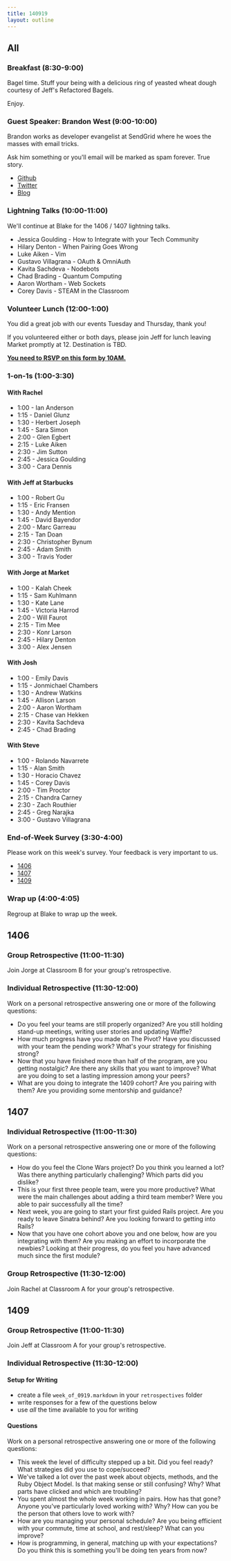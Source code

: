 ```yaml
---
title: 140919
layout: outline
---
```


## All

### Breakfast (8:30-9:00)

Bagel time. Stuff your being with a delicious ring of yeasted wheat dough courtesy of Jeff's Refactored Bagels.

Enjoy.

### Guest Speaker: Brandon West (9:00-10:00)

Brandon works as developer evangelist at SendGrid where he woes the masses with email tricks.

Ask him something or you'll email will be marked as spam forever. True story.

* [Github](https://github.com/brandonmwest)
* [Twitter](https://twitter.com/bwest)
* [Blog](http://www.brandonmwest.com)

### Lightning Talks (10:00-11:00)

We'll continue at Blake for the 1406 / 1407 lightning talks.

* Jessica Goulding - How to Integrate with your Tech Community
* Hilary Denton - When Pairing Goes Wrong
* Luke Aiken - Vim
* Gustavo Villagrana - OAuth & OmniAuth
* Kavita Sachdeva - Nodebots
* Chad Brading - Quantum Computing
* Aaron Wortham - Web Sockets
* Corey Davis - STEAM in the Classroom

### Volunteer Lunch (12:00-1:00)

You did a great job with our events Tuesday and Thursday, thank you!

If you volunteered either or both days, please join Jeff for lunch leaving Market
promptly at 12. Destination is TBD.

**[You need to RSVP on this form by 10AM.](https://docs.google.com/forms/d/1ZOdNWe2mM-aoGe5-25U2S4lpcsnxkoSmxbI-zDDUcpw/viewform?usp=send_form)**

### 1-on-1s (1:00-3:30)

#### With Rachel

* 1:00 - Ian Anderson
* 1:15 - Daniel Glunz
* 1:30 - Herbert Joseph
* 1:45 - Sara Simon
* 2:00 - Glen Egbert
* 2:15 - Luke Aiken
* 2:30 - Jim Sutton
* 2:45 - Jessica Goulding
* 3:00 - Cara Dennis

#### With Jeff at Starbucks

* 1:00 - Robert Gu
* 1:15 - Eric Fransen
* 1:30 - Andy Mention
* 1:45 - David Bayendor
* 2:00 - Marc Garreau
* 2:15 - Tan Doan
* 2:30 - Christopher Bynum
* 2:45 - Adam Smith
* 3:00 - Travis Yoder

#### With Jorge at Market

* 1:00 - Kalah Cheek
* 1:15 - Sam Kuhlmann
* 1:30 - Kate Lane
* 1:45 - Victoria Harrod
* 2:00 - Will Faurot
* 2:15 - Tim Mee
* 2:30 - Konr Larson
* 2:45 - Hilary Denton
* 3:00 - Alex Jensen

#### With Josh

* 1:00 - Emily Davis
* 1:15 - Jonmichael Chambers
* 1:30 - Andrew Watkins
* 1:45 - Allison Larson
* 2:00 - Aaron Wortham
* 2:15 - Chase van Hekken
* 2:30 - Kavita Sachdeva
* 2:45 - Chad Brading

#### With Steve

* 1:00 - Rolando Navarrete
* 1:15 - Alan Smith
* 1:30 - Horacio Chavez
* 1:45 - Corey Davis
* 2:00 - Tim Proctor
* 2:15 - Chandra Carney
* 2:30 - Zach Routhier
* 2:45 - Greg Narajka
* 3:00 - Gustavo Villagrana

### End-of-Week Survey (3:30-4:00)

Please work on this week's survey. Your feedback is very important to us.

* [1406](#)
* [1407](#)
* [1409](#)

### Wrap up (4:00-4:05)

Regroup at Blake to wrap up the week.

## 1406

### Group Retrospective (11:00-11:30)

Join Jorge at Classroom B for your group's retrospective.

### Individual Retrospective (11:30-12:00)

Work on a personal retrospective answering one or more of the following questions:

* Do you feel your teams are still properly organized? Are you still holding stand-up meetings, writing user stories and updating Waffle?
* How much progress have you made on The Pivot? Have you discussed with your team the pending work? What's your strategy for finishing strong?
* Now that you have finished more than half of the program, are you getting nostalgic? Are there any skills that you want to improve? What are you doing to set a lasting impression among your peers?
* What are you doing to integrate the 1409 cohort? Are you pairing with them? Are you providing some mentorship and guidance?

## 1407

### Individual Retrospective (11:00-11:30)

Work on a personal retrospective answering one or more of the following questions:

* How do you feel the Clone Wars project? Do you think you learned a lot? Was there anything particularly challenging? Which parts did you dislike?
* This is your first three people team, were you more productive? What were the main challenges about adding a third team member? Were you able to pair successfully all the time?
* Next week, you are going to start your first guided Rails project. Are you ready to leave Sinatra behind? Are you looking forward to getting into Rails?
* Now that you have one cohort above you and one below, how are you integrating with them? Are you making an effort to incorporate the newbies? Looking at their progress, do you feel you have advanced much since the first module?

### Group Retrospective (11:30-12:00)

Join Rachel at Classroom A for your group's retrospective.

## 1409

### Group Retrospective (11:00-11:30)

Join Jeff at Classroom A for your group's retrospective.

### Individual Retrospective (11:30-12:00)

#### Setup for Writing

* create a file `week_of_0919.markdown` in your `retrospectives` folder
* write responses for a few of the questions below
* use *all* the time available to you for writing

#### Questions

Work on a personal retrospective answering one or more of the following questions:

* This week the level of difficulty stepped up a bit. Did you feel ready? What strategies did you use to cope/succeed?
* We've talked a lot over the past week about objects, methods, and the Ruby Object Model. Is that making sense or still confusing? Why? What parts have clicked and which are troubling?
* You spent almost the whole week working in pairs. How has that gone? Anyone you've particularly loved working with? Why? How can you be the person that others love to work with?
* How are you managing your personal schedule? Are you being efficient with your commute, time at school, and rest/sleep? What can you improve?
* How is programming, in general, matching up with your expectations? Do you think this is something you'll be doing ten years from now?
